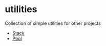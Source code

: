 # utilities
Collection of simple utilities for other projects

* [Stack](https://pkg.go.dev/github.com/green-aloe/utilities/stack)
* [Pool](https://pkg.go.dev/github.com/green-aloe/utilities/pool)
